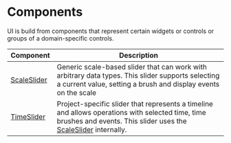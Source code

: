 # Components
UI is build from components that represent certain widgets or controls or groups of a domain-specific controls.

| Component | Description |
|---|---|
| [ScaleSlider](scaleSlider/scaleSlider.md) | Generic scale-based slider that can work with arbitrary data types. This slider supports selecting a current value, setting a brush and display events on the scale |
| [TimeSlider](timeSlider/timeSlider.md) | Project-specific slider that represents a timeline and allows operations with selected time, time brushes and events. This slider uses the [ScaleSlider](scaleSlider/scaleSlider.md) internally. |
